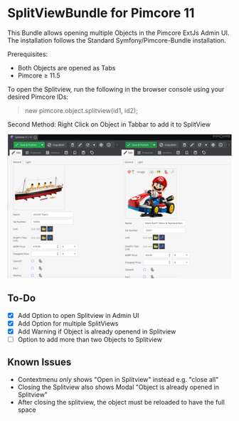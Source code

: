 # SplitViewBundle for Pimcore 11

This Bundle allows opening multiple Objects in the Pimcore ExtJs Admin UI. The installation follows the Standard Symfony/Pimcore-Bundle installation.

Prerequisites: 
- Both Objects are opened as Tabs
- Pimcore ≥ 11.5

To open the Splitview, run the following in the browser console using your desired Pimcore IDs:
> new pimcore.object.splitview(id1, id2);

Second Method: Right Click on Object in Tabbar to add it to SplitView

![Example Image](./public/images/demo-image.png)

## To-Do
- [x] Add Option to open Splitview in Admin UI
- [x] Add Option for multiple SplitViews
- [x] Add Warning if Object is already openend in Splitview
- [ ] Option to add more than two Objects to Splitview

## Known Issues
- Contextmenu *only* shows "Open in Splitview" instead e.g. "close all"
- Closing the Splitview also shows Modal "Object is already opened in Splitview"
- After closing the splitview, the object must be reloaded to have the full space